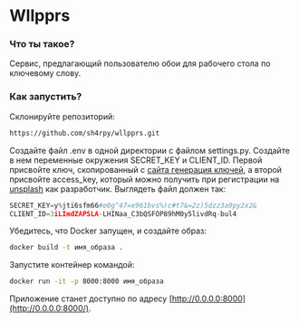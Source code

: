 # Wllpprs

### Что ты такое?

Сервис, предлагающий пользователю обои для рабочего стола по ключевому слову.

### Как запустить?

Склонируйте репозиторий:

```bash
https://github.com/sh4rpy/wllpprs.git
```

Создайте файл .env в одной директории с файлом settings.py. Создайте в нем переменные окружения  SECRET_KEY и CLIENT_ID. Первой присвойте ключ, скопированный с [сайта генерация ключей](https://djecrety.ir), а второй присвойте access_key, который можно получить при регистрации на [unsplash](https://unsplash.com) как разработчик. Выглядеть файл должен так:

```python
SECRET_KEY=y%jti6sfm66#e0g^47=x961bvs%)c#t7&=2z)5dzz3a9py2x2&
CLIENT_ID=3iLImdZAPSLA-LHINaa_C3bQSFOP89hM0y5livdRq-bul4
```

Убедитесь, что Docker запущен, и  создайте образ:

```bash
docker build -t имя_образа .
```

Запустите контейнер командой:

```bash
docker run -it -p 8000:8000 имя_образа
```

Приложение станет доступно по адресу [http://0.0.0.0:8000](http://0.0.0.0:8000/).